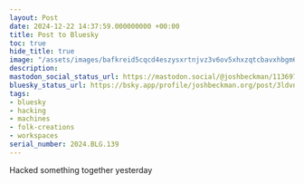 ```yaml
---
layout: Post
date: 2024-12-22 14:37:59.000000000 +00:00
title: Post to Bluesky
toc: true
hide_title: true
image: "/assets/images/bafkreid5cqcd4eszysxrtnjvz3v6ov5xhxzqtcbavxhbgm6l2vqlhgf54q@jpeg.jpeg"
description:
mastodon_social_status_url: https://mastodon.social/@joshbeckman/113697670076915814
bluesky_status_url: https://bsky.app/profile/joshbeckman.org/post/3ldvndto7vs2i
tags:
- bluesky
- hacking
- machines
- folk-creations
- workspaces
serial_number: 2024.BLG.139
---
```

Hacked something together yesterday
